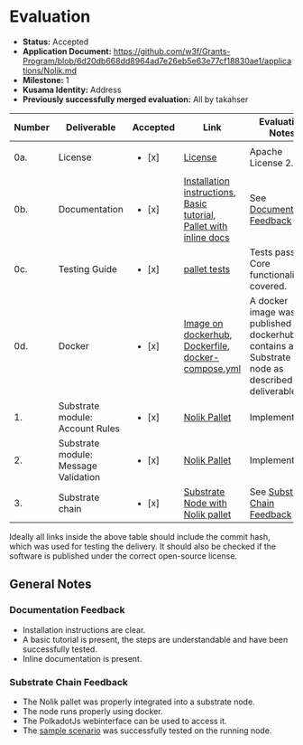 # Evaluation

- **Status:** Accepted
- **Application Document:** https://github.com/w3f/Grants-Program/blob/6d20db668dd8964ad7e26eb5e63e77cf18830ae1/applications/Nolik.md
- **Milestone:** 1
- **Kusama Identity:** Address
- **Previously successfully merged evaluation:** All by takahser

| Number | Deliverable                          | Accepted               | Link                                                                                                                                                                                                                                                                                                                                                                                                         | Evaluation Notes                                                                                       |
| ------ | ------------------------------------ | ---------------------- | ------------------------------------------------------------------------------------------------------------------------------------------------------------------------------------------------------------------------------------------------------------------------------------------------------------------------------------------------------------------------------------------------------------ | ------------------------------------------------------------------------------------------------------ |
| 0a.    | License                              | <ul><li>[x] </li></ul> | [License](https://github.com/chainify/pallet-nolik/blob/d683aef2069b96e3de705241723dc7ebe234ff42/LICENCE)                                                                                                                                                                                                                                                                                                    | Apache License 2.0                                                                                     |
| 0b.    | Documentation                        | <ul><li>[x] </li></ul> | [Installation instructions](https://github.com/chainify/pallet-nolik/blob/d683aef2069b96e3de705241723dc7ebe234ff42/README.md#installation), [Basic tutorial](https://github.com/chainify/pallet-nolik/blob/d683aef2069b96e3de705241723dc7ebe234ff42/README.md#sample-scenario), [Pallet with inline docs](https://github.com/chainify/pallet-nolik/blob/d683aef2069b96e3de705241723dc7ebe234ff42/src/lib.rs) | See [Documentation Feedback](#documentation-feedback)                                                  |
| 0c.    | Testing Guide                        | <ul><li>[x] </li></ul> | [pallet tests](https://github.com/chainify/pallet-nolik/blob/d683aef2069b96e3de705241723dc7ebe234ff42/src/tests.rs)                                                                                                                                                                                                                                                                                          | Tests pass. Core functionality is covered.                                                             |
| 0d.    | Docker                               | <ul><li>[x] </li></ul> | [Image on dockerhub](https://hub.docker.com/r/chainify/substrate-nolik-dev), [Dockerfile](https://github.com/chainify/substrate-nolik-dev/blob/6f51575cbf1eef2898ad1da0b0fece99d4a65ec6/Dockerfile), [docker-compose.yml](https://github.com/chainify/substrate-nolik-dev/blob/6f51575cbf1eef2898ad1da0b0fece99d4a65ec6/docker-compose.yml)                                                                  | A docker image was published on dockerhub. It contains a Substrate node as described in deliverable 3. |
| 1.     | Substrate module: Account Rules      | <ul><li>[x] </li></ul> | [Nolik Pallet](https://github.com/chainify/pallet-nolik/blob/d683aef2069b96e3de705241723dc7ebe234ff42/src/lib.rs)                                                                                                                                                                                                                                                                                            | Implemented.                                                                                           |
| 2.     | Substrate module: Message Validation | <ul><li>[x] </li></ul> | [Nolik Pallet](https://github.com/chainify/pallet-nolik/blob/d683aef2069b96e3de705241723dc7ebe234ff42/src/lib.rs)                                                                                                                                                                                                                                                                                            | Implemented.                                                                                           |
| 3.     | Substrate chain                      | <ul><li>[x] </li></ul> | [Substrate Node with Nolik pallet](https://github.com/chainify/substrate-nolik-dev/tree/6f51575cbf1eef2898ad1da0b0fece99d4a65ec6)                                                                                                                                                                                                                                                                            | See [Substrate Chain Feedback](#substrate-chain-feedback)                                              |

Ideally all links inside the above table should include the commit hash,
which was used for testing the delivery. It should also be checked if the software is published under the correct open-source license.

## General Notes

### Documentation Feedback

- Installation instructions are clear.
- A basic tutorial is present, the steps are understandable and have been successfully tested.
- Inline documentation is present.

### Substrate Chain Feedback

- The Nolik pallet was properly integrated into a substrate node.
- The node runs properly using docker.
- The PolkadotJs webinterface can be used to access it.
- The [sample scenario](https://github.com/chainify/pallet-nolik#sample-scenario) was successfully tested on the running node.
